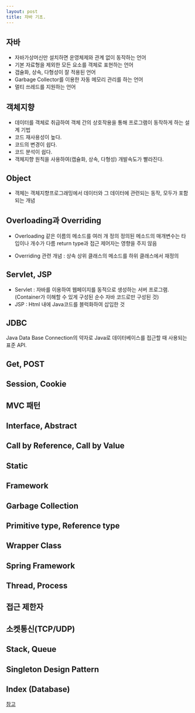 ```yaml
---
layout: post
title: 자바 기초.
---
```


자바
------
* 자바가상머신만 설치하면 운영체제와 관계 없이 동작하는 언어  
* 기본 자료형을 제외한 모든 요소를 객체로 표현하는 언어  
* 갭슐화, 상속, 다형성이 잘 적용된 언어  
* Garbage Collector를 이용한 자동 메모리 관리를 하는 언어  
* 멀티 쓰레드를 지원하는 언어  

객체지향
------
* 데이터를 객체로 취급하여 객체 간의 상호작용을 통해 프로그램이 동작하게 하는 설계 기법  
* 코드 재사용성이 높다.  
* 코드의 변경이 쉽다.  
* 코드 분석이 쉽다.  
* 객체지향 원칙을 사용하여(캡슐화, 상속, 다형성) 개발속도가 빨라진다.  

Object
------
* 객체는 객체지향프로그래밍에서 데이터와 그 데이터에 관련되는 동작, 모두가 포함되는 개념  

Overloading과 Overriding
------
* Overloading
	같은 이름의 메소드를 여러 개 정의	
	정의된 메소드의 매개변수는 타입이나 개수가 다름
	return type과 접근 제어자는 영향을 주지 않음
		
* Overriding
	관련 개념 : 상속
	상위 클래스의 메소드를 하위 클래스에서 재정의
	
Servlet, JSP
------
* Servlet : 자바를 이용하여 웹페이지를 동적으로 생성하는 서버 프로그램. (Container가 이해할 수 있게 구성된 순수 자바 코드로만 구성된 것)
* JSP : Html 내에 Java코드를 블럭화하여 삽입한 것

JDBC
------
Java Data Base Connection의 약자로 Java로 데이터베이스를 접근할 때 사용되는 표준 API.

Get, POST
------

Session, Cookie
------

MVC 패턴
------

Interface, Abstract
------

Call by Reference, Call by Value
------

Static
------

Framework
------

Garbage Collection
------

Primitive type, Reference type
------

Wrapper Class
------

Spring Framework
------

Thread, Process
------

접근 제한자
------

소켓통신(TCP/UDP)
------

Stack, Queue
------

Singleton Design Pattern
------

Index (Database)
------


[참고]

[참고]:http://hahahoho5915.tistory.com/16
